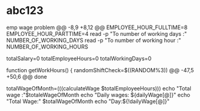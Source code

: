 # abc123
emp wage problem
@@ -8,9 +8,12 @@ EMPLOYEE_HOUR_FULLTIME=8
EMPLOYEE_HOUR_PARTTIME=4
read -p "To number of working days :" NUMBER_OF_WORKING_DAYS
read -p "To number of working hour :" NUMBER_OF_WORKING_HOURS


totalSalary=0
totalEmployeeHours=0
totalWorkingDays=0

function getWorkHours()
{
	randomShiftCheck=$((RANDOM%3))
@@ -47,5 +50,6 @@ done


totalWageOfMonth=$(($(calculateWage $totalEmployeeHours)))
echo "Total wage :"$totaleWageOfMonth
echo "Daily wages: ${dailyWage[@]}"
echo "Total Wage:" $totalWageOfMonth
echo "Day:${!dailyWage[@]}"
